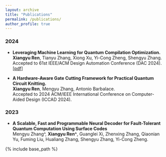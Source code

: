 ```yaml
---
layout: archive
title: "Publications"
permalink: /publications/
author_profile: true
---
```


### 2024

* __Leveraging Machine Learning for Quantum Compilation Optimization.__ <br>
__Xiangyu Ren__, Tianyu Zhang, Xiong Xu, Yi-Cong Zheng, Shengyu Zhang. <br>
Accepted to 61st IEEE/ACM Design Automation Conference (DAC 2024). <br>
[[pdf]](../files/DAC24_Tencent.pdf)

* __A Hardware-Aware Gate Cutting Framework for Practical Quantum Circuit Knitting.__ <br>
__Xiangyu Ren__, Mengyu Zhang, Antonio Barbalace. <br>
Accepted to 2024 ACM/IEEE International Conference on Computer-Aided Design (ICCAD 2024).

### 2023

* __A Scalable, Fast and Programmable Neural Decoder for Fault-Tolerant Quantum Computation Using Surface Codes__ <br>
Mengyu Zhang^, __Xiangyu Ren^__, Guanglei Xi, Zhenxing Zhang, Qiaonian Yu, Fuming Liu, Hualiang Zhang, Shengyu Zhang, Yi-Cong Zheng. <br>


{% include base_path %}
